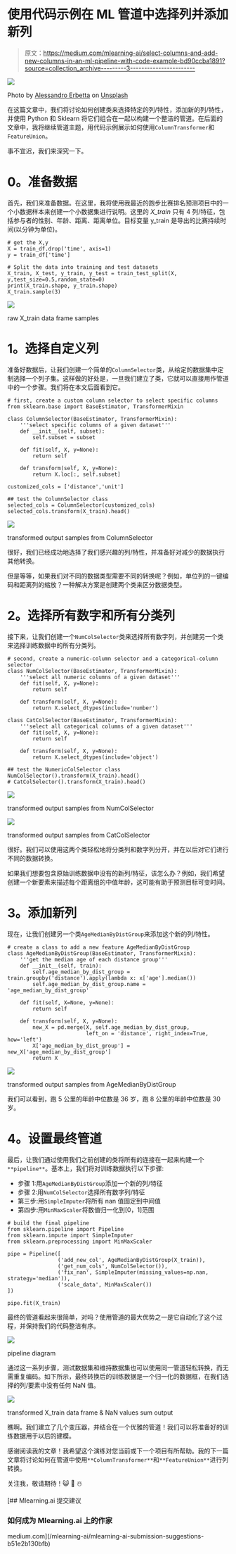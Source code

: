 # 使用代码示例在 ML 管道中选择列并添加新列

> 原文：<https://medium.com/mlearning-ai/select-columns-and-add-new-columns-in-an-ml-pipeline-with-code-example-bd90ccba1891?source=collection_archive---------3----------------------->

![](img/f5af0977e0824c7bd6ac28e3b4d0762f.png)

Photo by [Alessandro Erbetta](https://unsplash.com/@alessandroerbetta?utm_source=medium&utm_medium=referral) on [Unsplash](https://unsplash.com?utm_source=medium&utm_medium=referral)

在这篇文章中，我们将讨论如何创建类来选择特定的列/特性，添加新的列/特性，并使用 Python 和 Sklearn 将它们组合在一起以构建一个整洁的管道。在后面的文章中，我将继续管道主题，用代码示例展示如何使用`ColumnTransformer`和`FeatureUnion`。

事不宜迟，我们来深究一下。

# **0。准备数据**

首先，我们来准备数据。在这里，我将使用我最近的跑步比赛排名预测项目中的一个小数据样本来创建一个小数据集进行说明。这里的 *X_train* 只有 4 列/特征，包括参与者的性别、年龄、距离、距离单位。目标变量 y_train 是导出的比赛持续时间(以分钟为单位)。

```
# get the X,y
X = train_df.drop('time', axis=1)
y = train_df['time']

# Split the data into training and test datasets
X_train, X_test, y_train, y_test = train_test_split(X, y,test_size=0.5,random_state=0)
print(X_train.shape, y_train.shape)
X_train.sample(3)
```

![](img/405c2f667ce0d3c881c73c8f3ddfa1a8.png)

raw X_train data frame samples

# **1。选择自定义列**

准备好数据后，让我们创建一个简单的`ColumnSelector`类，从给定的数据集中定制选择一个列子集。这样做的好处是，一旦我们建立了类，它就可以直接用作管道中的一个步骤。我们将在本文后面看到它。

```
# first, create a custom column selector to select specific columns 
from sklearn.base import BaseEstimator, TransformerMixin

class ColumnSelector(BaseEstimator, TransformerMixin):
    '''select specific columns of a given dataset'''
    def __init__(self, subset):
        self.subset = subset

    def fit(self, X, y=None):
        return self

    def transform(self, X, y=None):
        return X.loc[:, self.subset]

customized_cols = ['distance','unit']

## test the ColumnSelector class
selected_cols = ColumnSelector(customized_cols)
selected_cols.transform(X_train).head()
```

![](img/5550c741bd0dab9454ad020106226bb9.png)

transformed output samples from ColumnSelector

很好，我们已经成功地选择了我们感兴趣的列/特性，并准备好对减少的数据执行其他转换。

但是等等，如果我们对不同的数据类型需要不同的转换呢？例如，单位列的一键编码和距离列的缩放？一种解决方案是创建两个类来区分数据类型。

# **2。选择所有数字和所有分类列**

接下来，让我们创建一个`NumColSelector`类来选择所有数字列，并创建另一个类来选择训练数据中的所有分类列。

```
# second, create a numeric-column selector and a categorical-column selector
class NumColSelector(BaseEstimator, TransformerMixin):
    '''select all numeric columns of a given dataset'''        
    def fit(self, X, y=None):
        return self

    def transform(self, X, y=None):
        return X.select_dtypes(include='number')

class CatColSelector(BaseEstimator, TransformerMixin):
    '''select all categorical columns of a given dataset'''        
    def fit(self, X, y=None):
        return self

    def transform(self, X, y=None):
        return X.select_dtypes(include='object')

## test the NumericColSelector class
NumColSelector().transform(X_train).head()
# CatColSelector().transform(X_train).head()
```

![](img/e30f4d90517d98af962815b70aa43ca2.png)

transformed output samples from NumColSelector

![](img/94154b86eb77b75d46b08b9eee68d5cd.png)

transformed output samples from CatColSelector

很好。我们可以使用这两个类轻松地将分类列和数字列分开，并在以后对它们进行不同的数据转换。

如果我们想要包含原始训练数据中没有的新列/特征，该怎么办？例如，我们希望创建一个新要素来描述每个距离组的中值年龄，这可能有助于预测目标可变时间。

# **3。添加新列**

现在，让我们创建另一个类`AgeMedianByDistGroup`来添加这个新的列/特性。

```
# create a class to add a new feature AgeMedianByDistGroup
class AgeMedianByDistGroup(BaseEstimator, TransformerMixin):
    '''get the median age of each distance group''' 
    def __init__(self, train):
        self.age_median_by_dist_group = train.groupby('distance').apply(lambda x: x['age'].median())
        self.age_median_by_dist_group.name = 'age_median_by_dist_group'

    def fit(self, X=None, y=None):
        return self

    def transform(self, X, y=None):
        new_X = pd.merge(X, self.age_median_by_dist_group, 
                         left_on = 'distance', right_index=True, how='left')        
        X['age_median_by_dist_group'] = new_X['age_median_by_dist_group']
        return X
```

![](img/ed049cff872c737a16fce3c0ada14c1f.png)

transformed output samples from AgeMedianByDistGroup

我们可以看到，跑 5 公里的年龄中位数是 36 岁，跑 8 公里的年龄中位数是 30 岁。

# **4。设置最终管道**

最后，让我们通过使用我们之前创建的类将所有的连接在一起来构建一个`**pipeline**`。基本上，我们将对训练数据执行以下步骤:

*   步骤 1:用`AgeMedianByDistGroup`添加一个新的列/特征
*   步骤 2:用`NumColSelector`选择所有数字列/特征
*   第三步:用`SimpleImputer`将所有 nan 值固定到中间值
*   第四步:用`MinMaxScaler`将数值归一化到[0，1]范围

```
# build the final pipeline
from sklearn.pipeline import Pipeline
from sklearn.impute import SimpleImputer
from sklearn.preprocessing import MinMaxScaler

pipe = Pipeline([
                ('add_new_col', AgeMedianByDistGroup(X_train)),
                ('get_num_cols', NumColSelector()),
                ('fix_nan', SimpleImputer(missing_values=np.nan, strategy='median')),
                ('scale_data', MinMaxScaler())
])

pipe.fit(X_train)
```

最终的管道看起来很简单，对吗？使用管道的最大优势之一是它自动化了这个过程，并保持我们的代码整洁有序。

![](img/d60ac0d3e3cc853ecda7a8da98463509.png)

pipeline diagram

通过这一系列步骤，测试数据集和维持数据集也可以使用同一管道轻松转换，而无需重复编码。如下所示，最终转换后的训练数据是一个归一化的数据框，在我们选择的列/要素中没有任何 NaN 值。

![](img/1d4f543e9650119cf785fe8a6aa9a823.png)

transformed X_train data frame & NaN values sum output

瞧啊。我们建立了几个变压器，并结合在一个优雅的管道！我们可以将准备好的训练数据用于以后的建模。

感谢阅读我的文章！我希望这个演练对您当前或下一个项目有所帮助。我的下一篇文章将讨论如何在管道中使用`**ColumnTransformer**`和`**FeatureUnion**`进行列转换。

关注我，敬请期待！😺 🍁 ☃️

[](/mlearning-ai/mlearning-ai-submission-suggestions-b51e2b130bfb) [## Mlearning.ai 提交建议

### 如何成为 Mlearning.ai 上的作家

medium.com](/mlearning-ai/mlearning-ai-submission-suggestions-b51e2b130bfb)